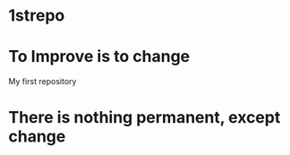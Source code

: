 # 1strepo
# To Improve is to change
My first repository

# There is nothing permanent, except change